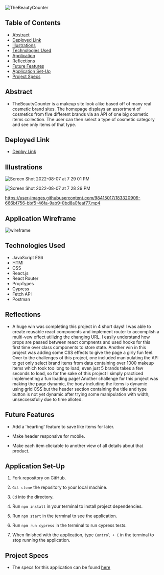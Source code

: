 ![TheBeautyCounter](https://user-images.githubusercontent.com/98415017/182946888-4a786015-61ff-4e70-8f3d-cf77c989bf5e.png)


## Table of Contents

- [Abstract](#abstract)
- [Deployed Link](#deployed-link)
- [Illustrations](#illustrations)
- [Technologies Used](#technologies-used)
- [Application](#application-wireframe)
- [Reflections](#reflections)
- [Future Features](#future-features)
- [Application Set-Up](#application-set-up)
- [Project Specs](#project-specs)

## Abstract

- TheBeautyCounter is a makeup site look alike based off of many real cosmetic brand sites. The homepage displays an assortment of cosmetics from five different brands via an API of one big cosmetic items collection. The user can then select a type of cosmetic category and see only items of that type. 

## Deployed Link

- [Deploy Link](https://the-beauty-counter.herokuapp.com/) 

## Illustrations

![Screen Shot 2022-08-07 at 7 29 01 PM](https://user-images.githubusercontent.com/98415017/183321242-bb9a00e2-9ff3-48a5-a3d9-1d55748d1ad7.png)

![Screen Shot 2022-08-07 at 7 28 29 PM](https://user-images.githubusercontent.com/98415017/183321208-2b2f22e9-1bf2-4fd2-8028-ecc0ef95cf81.png)


https://user-images.githubusercontent.com/98415017/183320909-666bf756-bbf5-46fa-9ab9-0bd8a0feaf77.mp4

## Application Wireframe 

![wireframe](https://user-images.githubusercontent.com/98415017/182947417-804c7b90-c272-4821-bd3e-e4815fc1ef18.png)

## Technologies Used

- JavaScript ES6
- HTMl
- CSS
- React.js
- React Router
- PropTypes
- Cypress
- Fetch API
- Postman

## Reflections

- A huge win was completing this project in 4 short days! I was able to create reusable react components and implement router to accomplish a multi-vew effect utilizing the changing URL. I easily understand how props are passed between react compnents and used hooks for this first time over class components to store state. Another win in this project was adding some CSS effects to give the page a girly fun feel. Over to the challenges of this project, one included manipulating the API to get only select brand items from data containing over 1000 makeup items which took too long to load, even just 5 brands takes a few seconds to load, so for the sake of this project I simply practiced implementing a fun loading page! Another challenge for this project was making the page dynamic, the body including the items is dynamic using grid CSS but the header section containing the title and type button is not yet dynamic after trying some manipulation with width, unseccessfully due to time alloted. 

## Future Features

- Add a 'hearting' feature to save like items for later.

- Make header responsive for mobile. 

- Make each item clickable to another view of all details about that product.

## Application Set-Up

1. Fork repository on GitHub.

2. `Git clone` the repository to your local machine.

4. `Cd` into the directory.

5. Run `npm install` in your terminal to install project dependencies.

6. Run `npm start` in the terminal to see the application. 

7. Run `npm run cypress` in the terminal  to run cypress tests. 

8. When finished with the application, type `Control + C` in the terminal to stop running the application. 

## Project Specs

- The specs for this application can be found 
[here](https://frontend.turing.edu/projects/module-3/showcase.html)
